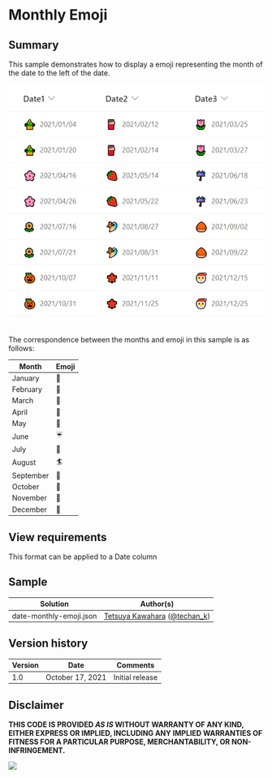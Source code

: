 # Monthly Emoji

## Summary
This sample demonstrates how to display a emoji representing the month of the date to the left of the date.

![screenshot of the sample](./assets/screenshot.png)

The correspondence between the months and emoji in this sample is as follows:

Month     |Emoji
----------|------
January   |🎍
February  |🍫
March     |🌷
April     |🌸
May       |🍓
June      |☔
July      |🌻
August    |🏄
September |🌰
October   |🎃
November  |🍁
December  |🎅

## View requirements
This format can be applied to a Date column

## Sample

Solution|Author(s)
--------|---------
date-monthly-emoji.json | [Tetsuya Kawahara](https://github.com/tecchan1107) ([@techan_k](https://twitter.com/techan_k))

## Version history

Version |Date             |Comments
--------|-----------------|--------
1.0     |October 17, 2021 |Initial release

## Disclaimer
**THIS CODE IS PROVIDED *AS IS* WITHOUT WARRANTY OF ANY KIND, EITHER EXPRESS OR IMPLIED, INCLUDING ANY IMPLIED WARRANTIES OF FITNESS FOR A PARTICULAR PURPOSE, MERCHANTABILITY, OR NON-INFRINGEMENT.**

<img src="https://pnptelemetry.azurewebsites.net/list-formatting/column-samples/date-monthly-emoji" />